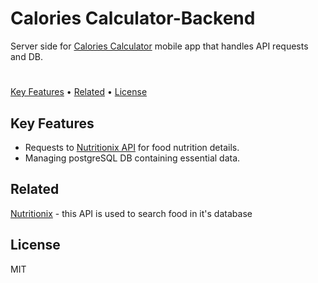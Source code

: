# Calories Calculator-Backend

Server side for [Calories Calculator](https://github.com/MiloszK97/Calories-Calculator) mobile app that handles API requests and DB.
# 
[Key Features](https://github.com/MiloszK97/MyBackendApp/tree/main#key-features)  • [Related](https://github.com/MiloszK97/MyBackendApp/blob/main/README.md#related) • [License](https://github.com/MiloszK97/MyBackendApp/blob/main/README.md#license)

## Key Features

 - Requests to [Nutritionix API](https://www.nutritionix.com/business/api) for food nutrition details.
 - Managing postgreSQL DB containing essential data.

## Related

[Nutritionix](https://www.nutritionix.com/) - this API is used to search food in it's database

## License

MIT
